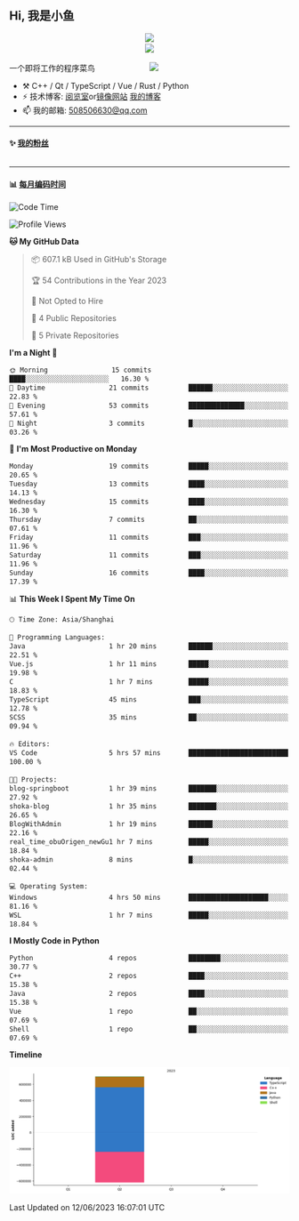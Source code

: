 <!--
**小鱼/小鱼** is a ✨ _special_ ✨ repository because its `README.md` (this file) appears on your GitHub profile.

Here are some ideas to get you started:

- 🔭 I’m currently working on ...
- 🌱 I’m currently learning ...
- 👯 I’m looking to collaborate on ...
- 🤔 I’m looking for help with ...
- 💬 Ask me about ...
- 📫 How to reach me: ...
- 😄 Pronouns: ...
- ⚡ Fun fact: ...
-->

## Hi, 我是小鱼

<div align=center><img src="https://profile-counter.glitch.me/XiaoYuer2022/count.svg"></div>



<div align=center><img src="https://streak-stats.demolab.com?user=XiaoYuer2022&locale=zh_Hans"></div>



[<img align="right" width="50%" src="https://github-readme-stats-ouuan.vercel.app/api?username=XiaoYuer2022&show_icons=true">](https://metrics.lecoq.io/xlz122#gh-light-mode-only)

一个即将工作的程序菜鸟

-   :hammer_and_pick: C++ / Qt / TypeScript / Vue / Rust / Python
-   ⚡ 技术博客: [阅览室](https://haoxx.netlify.app/)or[镜像网站](https://haoxx.top/)  [我的博客](https://haoxx.site/)
-   📫 我的邮箱: 508506630@qq.com

---

#### :sparkles: [我的粉丝](https://github.com/XiaoYuer2022?tab=followers)

<!--START_SECTION:followers-->
<table>
  </tr>
</table>
<!--END_SECTION:followers-->

---

#### :bar_chart: [每月编码时间](https://github.com/muety/wakapi)

<!--START_SECTION:waka-->
![Code Time](http://img.shields.io/badge/Code%20Time-31%20hrs%2023%20mins-blue)

![Profile Views](http://img.shields.io/badge/Profile%20Views-17-blue)

**🐱 My GitHub Data** 

> 📦 607.1 kB Used in GitHub's Storage 
 > 
> 🏆 54 Contributions in the Year 2023
 > 
> 🚫 Not Opted to Hire
 > 
> 📜 4 Public Repositories 
 > 
> 🔑 5 Private Repositories 
 > 
**I'm a Night 🦉** 

```text
🌞 Morning                15 commits          ████░░░░░░░░░░░░░░░░░░░░░   16.30 % 
🌆 Daytime                21 commits          ██████░░░░░░░░░░░░░░░░░░░   22.83 % 
🌃 Evening                53 commits          ██████████████░░░░░░░░░░░   57.61 % 
🌙 Night                  3 commits           █░░░░░░░░░░░░░░░░░░░░░░░░   03.26 % 
```
📅 **I'm Most Productive on Monday** 

```text
Monday                   19 commits          █████░░░░░░░░░░░░░░░░░░░░   20.65 % 
Tuesday                  13 commits          ████░░░░░░░░░░░░░░░░░░░░░   14.13 % 
Wednesday                15 commits          ████░░░░░░░░░░░░░░░░░░░░░   16.30 % 
Thursday                 7 commits           ██░░░░░░░░░░░░░░░░░░░░░░░   07.61 % 
Friday                   11 commits          ███░░░░░░░░░░░░░░░░░░░░░░   11.96 % 
Saturday                 11 commits          ███░░░░░░░░░░░░░░░░░░░░░░   11.96 % 
Sunday                   16 commits          ████░░░░░░░░░░░░░░░░░░░░░   17.39 % 
```


📊 **This Week I Spent My Time On** 

```text
🕑︎ Time Zone: Asia/Shanghai

💬 Programming Languages: 
Java                     1 hr 20 mins        ██████░░░░░░░░░░░░░░░░░░░   22.51 % 
Vue.js                   1 hr 11 mins        █████░░░░░░░░░░░░░░░░░░░░   19.98 % 
C                        1 hr 7 mins         █████░░░░░░░░░░░░░░░░░░░░   18.83 % 
TypeScript               45 mins             ███░░░░░░░░░░░░░░░░░░░░░░   12.78 % 
SCSS                     35 mins             ██░░░░░░░░░░░░░░░░░░░░░░░   09.94 % 

🔥 Editors: 
VS Code                  5 hrs 57 mins       █████████████████████████   100.00 % 

🐱‍💻 Projects: 
blog-springboot          1 hr 39 mins        ███████░░░░░░░░░░░░░░░░░░   27.92 % 
shoka-blog               1 hr 35 mins        ███████░░░░░░░░░░░░░░░░░░   26.65 % 
BlogWithAdmin            1 hr 19 mins        ██████░░░░░░░░░░░░░░░░░░░   22.16 % 
real_time_obuOrigen_newGu1 hr 7 mins         █████░░░░░░░░░░░░░░░░░░░░   18.84 % 
shoka-admin              8 mins              █░░░░░░░░░░░░░░░░░░░░░░░░   02.44 % 

💻 Operating System: 
Windows                  4 hrs 50 mins       ████████████████████░░░░░   81.16 % 
WSL                      1 hr 7 mins         █████░░░░░░░░░░░░░░░░░░░░   18.84 % 
```

**I Mostly Code in Python** 

```text
Python                   4 repos             ████████░░░░░░░░░░░░░░░░░   30.77 % 
C++                      2 repos             ████░░░░░░░░░░░░░░░░░░░░░   15.38 % 
Java                     2 repos             ████░░░░░░░░░░░░░░░░░░░░░   15.38 % 
Vue                      1 repo              ██░░░░░░░░░░░░░░░░░░░░░░░   07.69 % 
Shell                    1 repo              ██░░░░░░░░░░░░░░░░░░░░░░░   07.69 % 
```



**Timeline**

![Lines of Code chart](https://raw.githubusercontent.com/XiaoYuer2022/XiaoYuer2022/main/assets/bar_graph.png)


 Last Updated on 12/06/2023 16:07:01 UTC
<!--END_SECTION:waka-->
